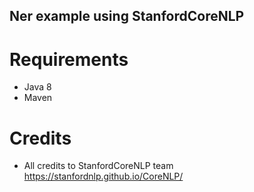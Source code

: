## Ner example using StanfordCoreNLP

# Requirements

- Java 8
- Maven

# Credits

- All credits to StanfordCoreNLP team https://stanfordnlp.github.io/CoreNLP/
